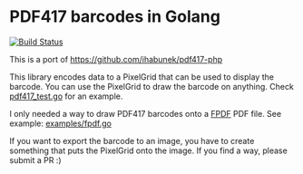 # PDF417 barcodes in Golang

[![Build Status](https://travis-ci.org/ruudk/golang-pdf417.svg?branch=master)](https://travis-ci.org/ruudk/golang-pdf417)

This is a port of https://github.com/ihabunek/pdf417-php

This library encodes data to a PixelGrid that can be used to display the barcode.
You can use the PixelGrid to draw the barcode on anything. Check [pdf417_test.go](pdf417_test.go) for an example.

I only needed a way to draw PDF417 barcodes onto a [FPDF](https://github.com/denisbetsi/gofpdf) PDF file. 
See example: [examples/fpdf.go](examples/fpdf.go)

If you want to export the barcode to an image, you have to create something that puts the PixelGrid onto the image. If you find a way, please submit a PR :)

